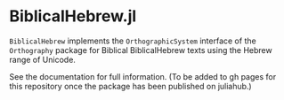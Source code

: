 # BiblicalHebrew.jl

`BiblicalHebrew` implements the `OrthographicSystem` interface of the `Orthography` package for Biblical BiblicalHebrew texts using the Hebrew range of Unicode.

See the documentation for full information. (To be added to gh pages for this repository once the package has been published on juliahub.)